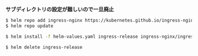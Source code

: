 **サブディレクトリの設定が難しいので一旦廃止**

```bash
$ helm repo add ingress-nginx https://kubernetes.github.io/ingress-nginx
$ helm repo update

$ helm install -f helm-values.yaml ingress-release ingress-nginx/ingress-nginx
```

```bash
$ helm delete ingress-release
```